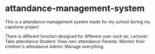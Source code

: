 # attandance-management-system

This is a attandance management system made for my school during my capstone project

There is different function designed for different user such as:
Lecturer: Take attendance
Student: View own attendance
Parents: Monitor their children's attendance
Admin: Manage everything
